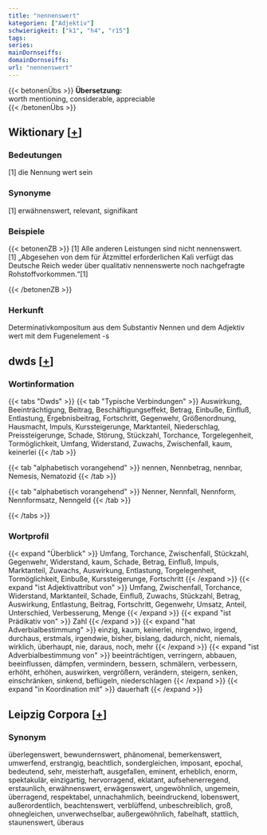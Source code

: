 ```yaml
---
title: "nennenswert"
kategorien: ["Adjektiv"]
schwierigkeit: ["k1", "h4", "r15"]
tags:
series:
mainDornseiffs:
domainDornseiffs:
url: "nennenswert"
---
```


{{< betonenÜbs >}}
**Übersetzung:**  
worth mentioning, considerable, appreciable  
{{< /betonenÜbs >}}

## Wiktionary [[+](https://de.wiktionary.org/wiki/nennenswert)]

### Bedeutungen
[1] die Nennung wert sein  

### Synonyme
[1] erwähnenswert, relevant, signifikant  

### Beispiele
{{< betonenZB >}}
[1] Alle anderen Leistungen sind nicht nennenswert.  
[1] „Abgesehen von dem für Ätzmittel erforderlichen Kali verfügt das Deutsche Reich weder über qualitativ nennenswerte noch nachgefragte Rohstoffvorkommen.“[1]  

{{< /betonenZB >}}
### Herkunft
Determinativkompositum aus dem Substantiv Nennen und dem Adjektiv wert mit dem Fugenelement -s  



## dwds [[+](https://www.dwds.de/wb/nennenswert)]

### Wortinformation
{{< tabs "Dwds" >}}
{{< tab "Typische Verbindungen" >}}
Auswirkung, Beeinträchtigung, Beitrag, Beschäftigungseffekt, Betrag, Einbuße, Einfluß, Entlastung, Ergebnisbeitrag, Fortschritt, Gegenwehr, Größenordnung, Hausmacht, Impuls, Kurssteigerunge, Marktanteil, Niederschlag, Preissteigerunge, Schade, Störung, Stückzahl, Torchance, Torgelegenheit, Tormöglichkeit, Umfang, Widerstand, Zuwachs, Zwischenfall, kaum, keinerlei
{{< /tab >}}

{{< tab "alphabetisch vorangehend" >}}
nennen, Nennbetrag, nennbar, Nemesis, Nematozid
{{< /tab >}}

{{< tab "alphabetisch vorangehend" >}}
Nenner, Nennfall, Nennform, Nennformsatz, Nenngeld
{{< /tab >}}

{{< /tabs >}}

### Wortprofil
{{< expand "Überblick" >}} Umfang, Torchance, Zwischenfall, Stückzahl, Gegenwehr, Widerstand, kaum, Schade, Betrag, Einfluß, Impuls, Marktanteil, Zuwachs, Auswirkung, Entlastung, Torgelegenheit, Tormöglichkeit, Einbuße, Kurssteigerunge, Fortschritt {{< /expand >}}
{{< expand "ist Adjektivattribut von" >}} Umfang, Zwischenfall, Torchance, Widerstand, Marktanteil, Schade, Einfluß, Zuwachs, Stückzahl, Betrag, Auswirkung, Entlastung, Beitrag, Fortschritt, Gegenwehr, Umsatz, Anteil, Unterschied, Verbesserung, Menge {{< /expand >}}
{{< expand "ist Prädikativ von" >}} Zahl {{< /expand >}}
{{< expand "hat Adverbialbestimmung" >}} einzig, kaum, keinerlei, nirgendwo, irgend, durchaus, erstmals, irgendwie, bisher, bislang, dadurch, nicht, niemals, wirklich, überhaupt, nie, daraus, noch, mehr {{< /expand >}}
{{< expand "ist Adverbialbestimmung von" >}} beeinträchtigen, verringern, abbauen, beeinflussen, dämpfen, vermindern, bessern, schmälern, verbessern, erhöht, erhöhen, auswirken, vergrößern, verändern, steigern, senken, einschränken, sinkend, beflügeln, niederschlagen {{< /expand >}}
{{< expand "in Koordination mit" >}} dauerhaft {{< /expand >}}

## Leipzig Corpora [[+](https://corpora.uni-leipzig.de/en/res?word=nennenswert&corpusId=deu_newscrawl-public_2018)]


### Synonym
überlegenswert, bewundernswert, phänomenal, bemerkenswert, umwerfend, erstrangig, beachtlich, sondergleichen, imposant, epochal, bedeutend, sehr, meisterhaft, ausgefallen, eminent, erheblich, enorm, spektakulär, einzigartig, hervorragend, eklatant, aufsehenerregend, erstaunlich, erwähnenswert, erwägenswert, ungewöhnlich, ungemein, überragend, respektabel, unnachahmlich, beeindruckend, lobenswert, außerordentlich, beachtenswert, verblüffend, unbeschreiblich, groß, ohnegleichen, unverwechselbar, außergewöhnlich, fabelhaft, stattlich, staunenswert, überaus


